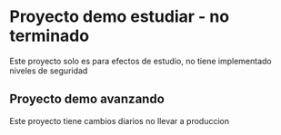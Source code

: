 # Proyecto demo estudiar - no terminado
Este proyecto solo es para efectos de estudio, no tiene implementado niveles de seguridad

## Proyecto demo avanzando
Este proyecto tiene cambios diarios no llevar a produccion

